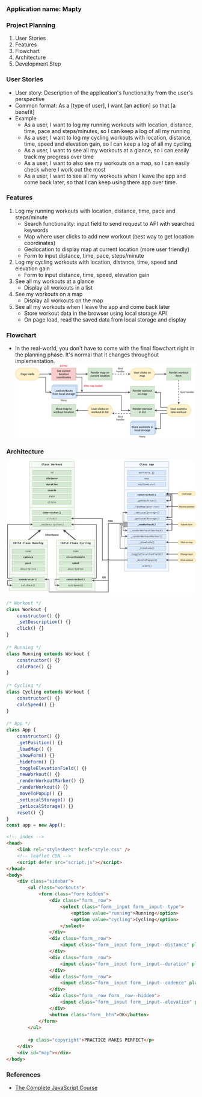 ### Application name: Mapty

### Project Planning
1. User Stories
2. Features
3. Flowchart
4. Architecture
5. Development Step

### User Stories
- User story: Description of the application's functionality from the user's perspective
- Common format: As a [type of user], I want [an action] so that [a benefit]
- Example
	- As a user, I want to log my running workouts with location, distance, time, pace and steps/minutes, so I can keep a log of all my running
	- As a user, I want to log my cycling workouts with location, distance, time, speed and elevation gain, so I can keep a log of all my cycling
	- As a user, I want to see all my workouts at a glance, so I can easily track my progress over time
	- As a user, I want to also see my workouts on a map, so I can easily check where I work out the most
	- As a user, I want to see all my workouts when I leave the app and come back later, so that I can keep using there app over time.

### Features
1. Log my running workouts with location, distance, time, pace and steps/minute
	- Search functionality: input field to send request to API with searched keywords
	- Map where user clicks to add new workout (best way to get location coordinates)
	- Geolocation to display map at current location (more user friendly)
	- Form to input distance, time, pace, steps/minute
2. Log my cycling workouts with location, distance, time, speed and elevation gain
	- Form to input distance, time, speed, elevation gain
3. See all my workouts at a glance
	- Display all workouts in a list
4. See my workouts on a map
	- Display all workouts on the map
5. See all my workouts when I leave the app and come back later
	- Store workout data in the browser using local storage API
	- On page load, read the saved data from local storage and display

### Flowchart
- In the real-world, you don't have to come with the final flowchart right in the planning phase. It's normal that it changes throughout implementation.
![Flowchart](images/mapty-flowchart.png)

### Architecture
![Architecture](images/mapty-architecture.png)

```js
/* Workout */
class Workout {
	constructor() {}
	_setDescription() {}
	click() {}
}

/* Running */
class Running extends Workout {
	constructor() {}
	calcPace() {}
}

/* Cycling */
class Cycling extends Workout {
	constructor() {}
	calcSpeed() {}
}

/* App */
class App {
	constructor() {}
	_getPosition() {}
	_loadMap() {}
	_showForm() {}
	_hideForm() {}
	_toggleElevationField() {}
	_newWorkout() {}
	_renderWorkoutMarker() {}
	_renderWorkout() {}
	_moveToPopup() {}
	_setLocalStorage() {}
	_getLocalStorage() {}
	reset() {}
}
const app = new App();
```
```html
<!-- index -->
<head>
	<link rel="stylesheet" href="style.css" />
	<!-- leaflet CDN -->
	<script defer src="script.js"></script>
</head>
<body>
	<div class="sidebar">
		<ul class="workouts">
			<form class="form hidden">
				<div class="form__row">
					<select class="form__input form__input--type">
						<option value="running">Running</option>
						<option value="cycling">Cycling</option>
					</select>
				</div>
				<div class="form__row">
					<input class="form__input form__input--distance" placeholder="km" />
				</div>
				<div class="form__row">
					<input class="form__input form__input--duration" placeholder="min" />
				</div>
				<div class="form__row">
					<input class="form__input form__input--cadence" placeholder="step/min" />
				</div>
				<div class="form__row form__row--hidden">
					<input class="form__input form__input--elevation" placeholder="meters" />
				</div>
				<button class="form__btn">OK</button>
			</form>
		</ul>

		<p class="copyright">PRACTICE MAKES PERFECT</p>
	</div>
	<div id="map"></div>
</body>
```

### References
- [The Complete JavaScript Course](https://www.udemy.com/course/the-complete-javascript-course/)
